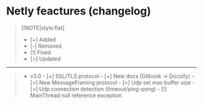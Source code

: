 # Netly feactures (changelog)

<!--[!NOTE|style:flat]-->
>[!NOTE|style:flat]
> - [+] Added 
> - [-] Removed
> - [!] Fixed
> - [>] Updated
    
<hr>

> * v3.0
    - [+] SSL/TLS protocol
    - [+] New docs (Gitbook -> Docsify)
    - [>] New MessageFraming protocol
    - [>] Udp set max buffer size
    - [>] Udp connection detection (timeout/ping-pong)
    - [!] MainThread null reference exception